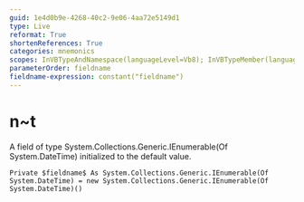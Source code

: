 ```yaml
---
guid: 1e4d0b9e-4268-40c2-9e06-4aa72e5149d1
type: Live
reformat: True
shortenReferences: True
categories: mnemonics
scopes: InVBTypeAndNamespace(languageLevel=Vb8); InVBTypeMember(languageLevel=Vb8)
parameterOrder: fieldname
fieldname-expression: constant("fieldname")
---
```


# n~t

A field of type System.Collections.Generic.IEnumerable(Of System.DateTime) initialized to the default value.

```
Private $fieldname$ As System.Collections.Generic.IEnumerable(Of System.DateTime) = new System.Collections.Generic.IEnumerable(Of System.DateTime)()
```
